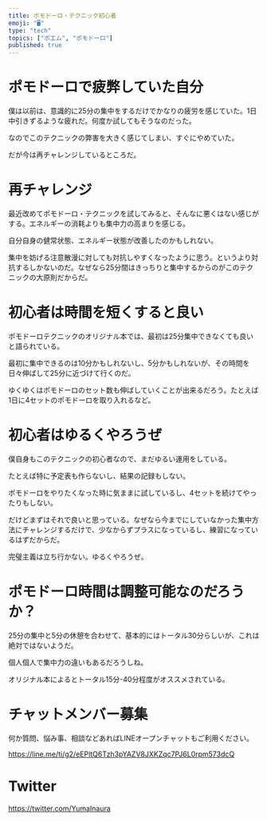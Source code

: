 ```yaml
---
title: ポモドーロ・テクニック初心者
emoji: "🖥"
type: "tech"
topics: ["ポエム", "ポモドーロ"]
published: true
---
```


# ポモドーロで疲弊していた自分
僕は以前は、意識的に25分の集中をするだけでかなりの疲労を感じていた。1日中引きずるような疲れだ。何度か試してもそうなのだった。

なのでこのテクニックの弊害を大きく感じてしまい、すぐにやめていた。

だが今は再チャレンジしているところだ。

# 再チャレンジ
最近改めてポモドーロ・テクニックを試してみると、そんなに悪くはない感じがする。エネルギーの消耗よりも集中力の高まりを感じる。

自分自身の健常状態、エネルギー状態が改善したのかもしれない。

集中を妨げる注意散漫に対しても対抗しやすくなったように思う。というより対抗するしかないのだ。なぜなら25分間はきっちりと集中するからのがこのテクニックの大原則だからだ。

# 初心者は時間を短くすると良い
ポモドーロテクニックのオリジナル本では、最初は25分集中できなくても良いと語られている。

最初に集中できるのは10分かもしれないし、5分かもしれないが、その時間を日々伸ばして25分に近づけて行くのだ。

ゆくゆくはポモドーロのセット数も伸ばしていくことが出来るだろう。たとえば1日に4セットのポモドーロを取り入れるなど。

# 初心者はゆるくやろうぜ
僕自身もこのテクニックの初心者なので、まだゆるい運用をしている。

たとえば特に予定表も作らないし、結果の記録もしない。

ポモドーロをやりたくなった時に気ままに試しているし、4セットを続けてやったりもしない。

だけどまずはそれで良いと思っている。なぜなら今までにしていなかった集中方法にチャレンジするだけで、少なからずプラスになっているし、練習になっているはずだからだ。

完璧主義は立ち行かない。ゆるくやろうぜ。

# ポモドーロ時間は調整可能なのだろうか？
25分の集中と5分の休憩を合わせて、基本的にはトータル30分らしいが、これは絶対ではないようだ。

個人個人で集中力の違いもあるだろうしね。

オリジナル本によるとトータル15分-40分程度がオススメされている。



<!-- Update From Qiita API -->

# チャットメンバー募集


何か質問、悩み事、相談などあればLINEオープンチャットもご利用ください。

https://line.me/ti/g2/eEPltQ6Tzh3pYAZV8JXKZqc7PJ6L0rpm573dcQ





# Twitter


https://twitter.com/YumaInaura


<!-- Update From Qiita API -->


